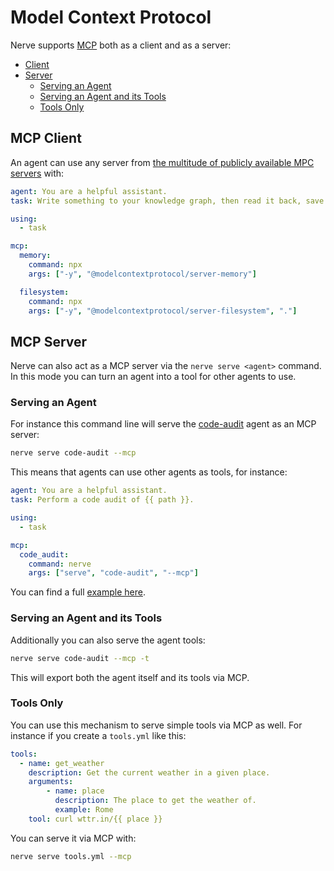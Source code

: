 # Model Context Protocol

Nerve supports [MCP](https://modelcontextprotocol.io/introduction) both as a client and as a server:

* [Client](#mcp-client)
* [Server](#mcp-server)
    - [Serving an Agent](#serving-an-agent)
    - [Serving an Agent and its Tools](#serving-an-agent-and-its-tools)
    - [Tools Only](#tools-only)

## MCP Client

An agent can use any server from [the multitude of publicly available MPC servers](https://github.com/punkpeye/awesome-mcp-servers) with:

```yaml
agent: You are a helpful assistant.
task: Write something to your knowledge graph, then read it back, save it to output.txt and set your task as complete.

using:
  - task

mcp:
  memory:
    command: npx
    args: ["-y", "@modelcontextprotocol/server-memory"]

  filesystem:
    command: npx
    args: ["-y", "@modelcontextprotocol/server-filesystem", "."]
```

## MCP Server

Nerve can also act as a MCP server via the `nerve serve <agent>` command. In this mode you can turn an agent into a tool for other agents to use.

### Serving an Agent

For instance this command line will serve the [code-audit](https://github.com/evilsocket/code-audit) agent as an MCP server:

```bash
nerve serve code-audit --mcp
```

This means that agents can use other agents as tools, for instance:

```yaml
agent: You are a helpful assistant.
task: Perform a code audit of {{ path }}.

using:
  - task

mcp:
  code_audit:
    command: nerve
    args: ["serve", "code-audit", "--mcp"]
```

You can find a full [example here](https://github.com/evilsocket/nerve/tree/main/examples/mcp-recipe).

### Serving an Agent and its Tools

Additionally you can also serve the agent tools:

```bash
nerve serve code-audit --mcp -t
```

This will export both the agent itself and its tools via MCP.

### Tools Only

You can use this mechanism to serve simple tools via MCP as well. For instance if you create a `tools.yml` like this:

```yaml
tools:
  - name: get_weather
    description: Get the current weather in a given place.
    arguments:
        - name: place
          description: The place to get the weather of.
          example: Rome
    tool: curl wttr.in/{{ place }}
```

You can serve it via MCP with:

```bash
nerve serve tools.yml --mcp
```